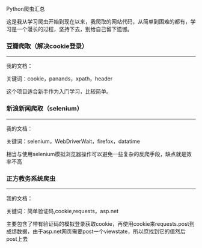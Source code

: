 Python爬虫汇总<br></h1><p>这是我从学习爬虫开始到现在以来，我爬取的网站代码，从简单到困难的都有，学习是一个漫长的过程，坚持下去，别给自己留下遗憾。</p><h3>豆瓣爬取（解决cookie登录）<br></h3><hr><p>我的文档：</p><p>关键词：cookie，panands，xpath，header</p><p>这个项目适合新手作为入门学习，比较简单。</p><h3>新浪新闻爬取（selenium）<br></h3><hr><p>我的文档：</p><p>关键词：selenium，WebDriverWait，firefox，datatime</p><p>相当与使用selenium模拟浏览器操作可以避免一些复杂的反爬手段，缺点就是效率不高</p><h3>正方教务系统爬虫</h3><hr><p>我的文档：</p><p>关键词：简单验证码,cookie,requests，asp.net</p><p>主要包含了带有验证码的模拟登录获取cookie，再使用cookie来requests.post到成绩数据，由于asp.net网页需要post一个viewstate，所以庶找到它的值然后post上去<br></p><p>
